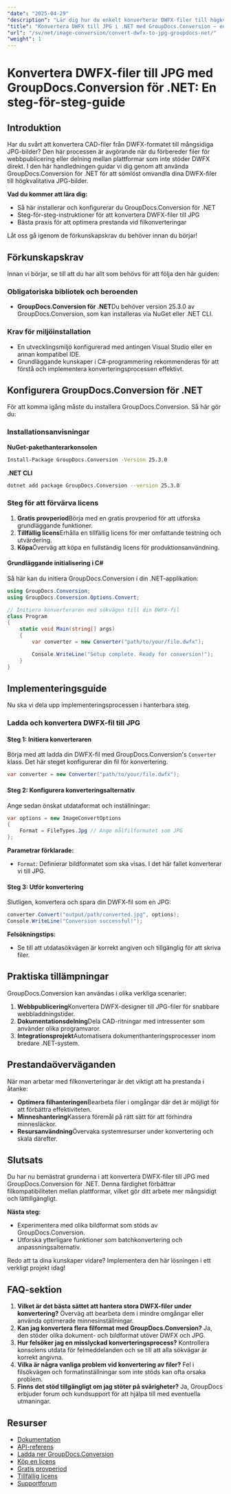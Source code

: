 ```yaml
---
"date": "2025-04-29"
"description": "Lär dig hur du enkelt konverterar DWFX-filer till högkvalitativa JPG-bilder med GroupDocs.Conversion för .NET. Följ den här steg-för-steg-guiden för att effektivisera din filkonverteringsprocess."
"title": "Konvertera DWFX till JPG i .NET med GroupDocs.Conversion – en steg-för-steg-guide"
"url": "/sv/net/image-conversion/convert-dwfx-to-jpg-groupdocs-net/"
"weight": 1
---
```


# Konvertera DWFX-filer till JPG med GroupDocs.Conversion för .NET: En steg-för-steg-guide

## Introduktion

Har du svårt att konvertera CAD-filer från DWFX-formatet till mångsidiga JPG-bilder? Den här processen är avgörande när du förbereder filer för webbpublicering eller delning mellan plattformar som inte stöder DWFX direkt. I den här handledningen guidar vi dig genom att använda GroupDocs.Conversion för .NET för att sömlöst omvandla dina DWFX-filer till högkvalitativa JPG-bilder.

**Vad du kommer att lära dig:**
- Så här installerar och konfigurerar du GroupDocs.Conversion för .NET
- Steg-för-steg-instruktioner för att konvertera DWFX-filer till JPG
- Bästa praxis för att optimera prestanda vid filkonverteringar

Låt oss gå igenom de förkunskapskrav du behöver innan du börjar!

## Förkunskapskrav

Innan vi börjar, se till att du har allt som behövs för att följa den här guiden:

### Obligatoriska bibliotek och beroenden

- **GroupDocs.Conversion för .NET**Du behöver version 25.3.0 av GroupDocs.Conversion, som kan installeras via NuGet eller .NET CLI.

### Krav för miljöinstallation

- En utvecklingsmiljö konfigurerad med antingen Visual Studio eller en annan kompatibel IDE.
- Grundläggande kunskaper i C#-programmering rekommenderas för att förstå och implementera konverteringsprocessen effektivt.

## Konfigurera GroupDocs.Conversion för .NET

För att komma igång måste du installera GroupDocs.Conversion. Så här gör du:

### Installationsanvisningar

**NuGet-pakethanterarkonsolen**
```bash
Install-Package GroupDocs.Conversion -Version 25.3.0
```

**.NET CLI**
```bash
dotnet add package GroupDocs.Conversion --version 25.3.0
```

### Steg för att förvärva licens

1. **Gratis provperiod**Börja med en gratis provperiod för att utforska grundläggande funktioner.
2. **Tillfällig licens**Erhålla en tillfällig licens för mer omfattande testning och utvärdering.
3. **Köpa**Överväg att köpa en fullständig licens för produktionsanvändning.

#### Grundläggande initialisering i C#

Så här kan du initiera GroupDocs.Conversion i din .NET-applikation:
```csharp
using GroupDocs.Conversion;
using GroupDocs.Conversion.Options.Convert;

// Initiera konverteraren med sökvägen till din DWFX-fil
class Program
{
    static void Main(string[] args)
    {
        var converter = new Converter("path/to/your/file.dwfx");

        Console.WriteLine("Setup complete. Ready for conversion!");
    }
}
```

## Implementeringsguide

Nu ska vi dela upp implementeringsprocessen i hanterbara steg.

### Ladda och konvertera DWFX-fil till JPG

#### Steg 1: Initiera konverteraren
Börja med att ladda din DWFX-fil med GroupDocs.Conversion's `Converter` klass. Det här steget konfigurerar din fil för konvertering.
```csharp
var converter = new Converter("path/to/your/file.dwfx");
```

#### Steg 2: Konfigurera konverteringsalternativ
Ange sedan önskat utdataformat och inställningar:
```csharp
var options = new ImageConvertOptions
{
    Format = FileTypes.Jpg // Ange målfilformatet som JPG
};
```
**Parametrar förklarade:**
- `Format`: Definierar bildformatet som ska visas. I det här fallet konverterar vi till JPG.

#### Steg 3: Utför konvertering
Slutligen, konvertera och spara din DWFX-fil som en JPG:
```csharp
converter.Convert("output/path/converted.jpg", options);
Console.WriteLine("Conversion successful!");
```
**Felsökningstips:**
- Se till att utdatasökvägen är korrekt angiven och tillgänglig för att skriva filer.

## Praktiska tillämpningar

GroupDocs.Conversion kan användas i olika verkliga scenarier:
1. **Webbpublicering**Konvertera DWFX-designer till JPG-filer för snabbare webbladdningstider.
2. **Dokumentationsdelning**Dela CAD-ritningar med intressenter som använder olika programvaror.
3. **Integrationsprojekt**Automatisera dokumenthanteringsprocesser inom bredare .NET-system.

## Prestandaöverväganden

När man arbetar med filkonverteringar är det viktigt att ha prestanda i åtanke:
- **Optimera filhanteringen**Bearbeta filer i omgångar där det är möjligt för att förbättra effektiviteten.
- **Minneshantering**Kassera föremål på rätt sätt för att förhindra minnesläckor.
- **Resursanvändning**Övervaka systemresurser under konvertering och skala därefter.

## Slutsats

Du har nu bemästrat grunderna i att konvertera DWFX-filer till JPG med GroupDocs.Conversion för .NET. Denna färdighet förbättrar filkompatibiliteten mellan plattformar, vilket gör ditt arbete mer mångsidigt och lättillgängligt.

**Nästa steg:**
- Experimentera med olika bildformat som stöds av GroupDocs.Conversion.
- Utforska ytterligare funktioner som batchkonvertering och anpassningsalternativ.

Redo att ta dina kunskaper vidare? Implementera den här lösningen i ett verkligt projekt idag!

## FAQ-sektion

1. **Vilket är det bästa sättet att hantera stora DWFX-filer under konvertering?** 
   Överväg att bearbeta dem i mindre omgångar eller använda optimerade minnesinställningar.
2. **Kan jag konvertera flera filformat med GroupDocs.Conversion?**
   Ja, den stöder olika dokument- och bildformat utöver DWFX och JPG.
3. **Hur felsöker jag en misslyckad konverteringsprocess?**
   Kontrollera konsolens utdata för felmeddelanden och se till att alla sökvägar är korrekt angivna.
4. **Vilka är några vanliga problem vid konvertering av filer?**
   Fel i filsökvägen och formatinställningar som inte stöds kan ofta orsaka problem.
5. **Finns det stöd tillgängligt om jag stöter på svårigheter?**
   Ja, GroupDocs erbjuder forum och kundsupport för att hjälpa till med eventuella utmaningar.

## Resurser
- [Dokumentation](https://docs.groupdocs.com/conversion/net/)
- [API-referens](https://reference.groupdocs.com/conversion/net/)
- [Ladda ner GroupDocs.Conversion](https://releases.groupdocs.com/conversion/net/)
- [Köp en licens](https://purchase.groupdocs.com/buy)
- [Gratis provperiod](https://releases.groupdocs.com/conversion/net/)
- [Tillfällig licens](https://purchase.groupdocs.com/temporary-license/)
- [Supportforum](https://forum.groupdocs.com/c/conversion/10)